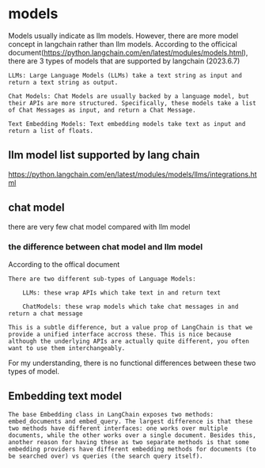 # models

Models usually indicate as llm models. However, there are more model concept in langchain rather than llm models. According to the officical document(<https://python.langchain.com/en/latest/modules/models.html>), there are 3 types of models that are supported by langchain (2023.6.7)

    LLMs: Large Language Models (LLMs) take a text string as input and return a text string as output.

    Chat Models: Chat Models are usually backed by a language model, but their APIs are more structured. Specifically, these models take a list of Chat Messages as input, and return a Chat Message.

    Text Embedding Models: Text embedding models take text as input and return a list of floats.

## llm model list supported by lang chain

<https://python.langchain.com/en/latest/modules/models/llms/integrations.html>

## chat model

there are very few chat model compared with llm model

### the difference between chat model and llm model

According to the offical document

    There are two different sub-types of Language Models:

        LLMs: these wrap APIs which take text in and return text

        ChatModels: these wrap models which take chat messages in and return a chat message

    This is a subtle difference, but a value prop of LangChain is that we provide a unified interface accross these. This is nice because although the underlying APIs are actually quite different, you often want to use them interchangeably.

For my understanding, there is no functional differences between these two types of model.

## Embedding text model

    The base Embedding class in LangChain exposes two methods: embed_documents and embed_query. The largest difference is that these two methods have different interfaces: one works over multiple documents, while the other works over a single document. Besides this, another reason for having these as two separate methods is that some embedding providers have different embedding methods for documents (to be searched over) vs queries (the search query itself).
